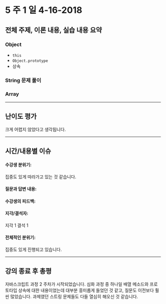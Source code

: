 # 5 주 1 일 4-16-2018

## 전체 주제, 이론 내용, 실습 내용 요약

### Object

* `this`
* `Object.prototype`
* 상속

### String 문제 풀이

### Array

---

## 난이도 평가

크게 어렵지 않았다고 생각됩니다.

---

## 시간/내용별 이슈

#### 수강생 분위기:

집중도 있게 따라가고 있는 것 같습니다.

#### 질문과 답변 내용:

#### 수강생의 피드백:

#### 지각/결석자:

지각 1 결석 1

#### 전체적인 분위기:

집중도 있게 진행되고 있습니다.

---

## 강의 종료 후 총평

자바스크립트 과정 2 주차가 시작되었습니다. 심화 과정 중 하나일 배열 메소드와 프로토타입 상속에 대한 내용이었는데 대부분 흥미롭게 들었던 것 같고, 질문도 이전보다 훨씬 많았습니다. 과제였던 스트링 문제들도 다들 열심히 해오신 것 같습니다.
